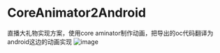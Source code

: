 # CoreAnimator2Android
直播大礼物实现方案，使用core aminator制作动画，把导出的oc代码翻译为android这边的动画实现
![image](https://github.com/hidaron/CoreAnimator2Android/blob/master/demo.gif)